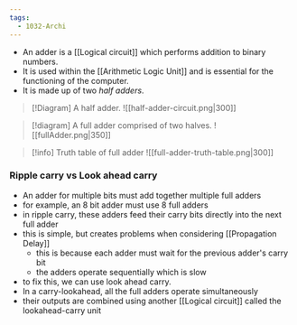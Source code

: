 ```yaml
---
tags:
  - 1032-Archi
---
```

- An adder is a [[Logical circuit]] which performs addition to binary numbers.
- It is used within the [[Arithmetic Logic Unit]] and is essential for the functioning of the computer.
- It is made up of two *half adders*.

> [!Diagram] A half adder.
> ![[half-adder-circuit.png|300]]

> [!diagram] A full adder comprised of two halves.
> ![[fullAdder.png|350]]

> [!info] Truth table of full adder
> ![[full-adder-truth-table.png|300]]

### Ripple carry vs Look ahead carry
- An adder for multiple bits must add together multiple full adders
- for example, an 8 bit adder must use 8 full adders
- in ripple carry, these adders feed their carry bits directly into the next full adder
- this is simple, but creates problems when considering [[Propagation Delay]]
	- this is because each adder must wait for the previous adder's carry bit
	- the adders operate sequentially which is slow
- to fix this, we can use look ahead carry.
- In a carry-lookahead, all the full adders operate simultaneously
- their outputs are combined using another [[Logical circuit]] called the lookahead-carry unit